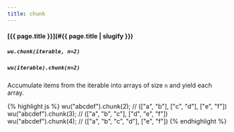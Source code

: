 ```yaml
---
title: chunk
---
```

#### [{{ page.title }}](#{{ page.title | slugify }})
##### `wu.chunk(iterable, n=2)`
##### `wu(iterable).chunk(n=2)`

Accumulate items from the iterable into arrays of size `n` and yield each
array.

{% highlight js %}
wu("abcdef").chunk(2);
// (["a", "b"], ["c", "d"], ["e", "f"])
wu("abcdef").chunk(3);
// (["a", "b", "c"], ["d", "e", "f"])
wu("abcdef").chunk(4);
// (["a", "b", "c", "d"], ["e", "f"])
{% endhighlight %}
